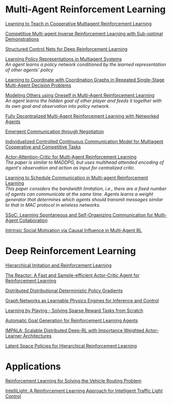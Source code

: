 # Multi-Agent Reinforcement Learning
[Learning to Teach in Cooperative Multiagent Reinforcement Learning](https://arxiv.org/abs/1805.07830)

[Competitive Multi-agent Inverse Reinforcement Learning with Sub-optimal Demonstrations](https://arxiv.org/abs/1801.02124)

[Structured Control Nets for Deep Reinforcement Learning](https://arxiv.org/abs/1802.08311)

[Learning Policy Representations in Multiagent Systems](https://arxiv.org/abs/1806.06464)     
*An agent learns a policy network conditioned by the learned representation of other agents' policy*

[Learning to Coordinate with Coordination Graphs in Repeated Single-Stage Multi-Agent Decision Problems](http://proceedings.mlr.press/v80/bargiacchi18a.html)

[Modeling Others using Oneself in Multi-Agent Reinforcement Learning](https://arxiv.org/abs/1802.09640)    
*An agent learns the hidden goal of other player and feeds it together with its own goal and observation into policy network.*

[Fully Decentralized Multi-Agent Reinforcement Learning with Networked Agents](https://arxiv.org/abs/1802.08757)

[Emergent Communication through Negotiation](https://openreview.net/pdf?id=Hk6WhagRW)

[Individualized Controlled Continuous Communication Model for Multiagent Cooperative and Competitive Tasks](https://openreview.net/forum?id=rye7knCqK7)

[Actor-Attention-Critic for Multi-Agent Reinforcement Learning](https://openreview.net/forum?id=HJx7l309Fm)    
*The paper is similar to MADDPG, but uses multihead attended encoding of agent's observation and action as input for centralized critic.*

[Learning to Schedule Communication in Multi-agent Reinforcement Learning](https://openreview.net/forum?id=SJxu5iR9KQ)    
*This paper considers the bandwidth limitation, i.e., there are a fixed number of agents can communicate at the same time. Agents learns a weight generator that determines which agents should transmit messages similar to that in MAC protocol in wireless networks.* 

[SSoC: Learning Spontaneous and Self-Organizing Communication for Multi-Agent Collaboration](https://openreview.net/forum?id=rJ4vlh0qtm)

[Intrinsic Social Motivation via Causal Influence in Multi-Agent RL](https://openreview.net/forum?id=B1lG42C9Km)



# Deep Reinforcement Learning
[Hierarchical Imitation and Reinforcement Learning](https://arxiv.org/abs/1803.00590)

[The Reactor: A Fast and Sample-efficient Actor-Critic Agent for Reinforcement Learning](https://arxiv.org/abs/1704.04651)

[Distributed Distributional Deterministic Policy Gradients](https://arxiv.org/abs/1804.08617)

[Graph Networks as Learnable Physics Engines for Inference and Control](https://arxiv.org/abs/1806.01242)

[Learning by Playing - Solving Sparse Reward Tasks from Scratch](https://arxiv.org/abs/1802.10567)

[Automatic Goal Generation for Reinforcement Learning Agents](https://arxiv.org/abs/1705.06366)

[IMPALA: Scalable Distributed Deep-RL with Importance Weighted Actor-Learner Architectures](https://arxiv.org/abs/1802.01561)

[Latent Space Policies for Hierarchical Reinforcement Learning](https://arxiv.org/abs/1804.02808)


# Applications
[Reinforcement Learning for Solving the Vehicle Routing Problem](https://arxiv.org/abs/1802.04240)

[IntelliLight: A Reinforcement Learning Approach for Intelligent Traffic Light Control](https://faculty.ist.psu.edu/jessieli/Publications/2018-KDD-IntelliLight.pdf)
